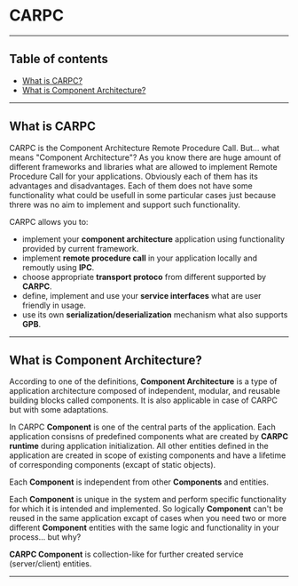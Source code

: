 # CARPC

----

## Table of contents

- [What is CARPC?](#what-is-carpc)
- [What is Component Architecture?](#what-component-architecture)

----

## What is CARPC

CARPC is the Component Architecture Remote Procedure Call. But... what means "Component Architecture"?
As you know there are huge amount of different frameworks and libraries what are allowed to implement Remote Procedure Call for your applications. Obviously each of them has its advantages and disadvantages. Each of them does not have some functionality what could be usefull in some particular cases just because threre was no aim to implement and support such functionality.

CARPC allows you to:
   - implement your **component architecture** application using functionality provided by current framework.
   - implement **remote procedure call** in your application locally and remoutly using **IPC**.
   - choose appropriate **transport protoco** from different supported by **CARPC**.
   - define, implement and use your **service interfaces** what are user friendly in usage.
   - use its own **serialization/deserialization** mechanism what also supports **GPB**.

----

## What is Component Architecture?

According to one of the definitions, **Component Architecture** is a type of application architecture composed of independent, modular, and reusable building blocks called components. It is also applicable in case of CARPC but with some adaptations.

In CARPC **Component** is one of the central parts of the application. Each application consisns of predefined components what are created by **CARPC runtime** during application initialization. All other entities defined in the application are created in scope of existing components and have a lifetime of corresponding components (excapt of static objects).

Each **Component** is independent from other **Components** and entities.

Each **Component** is unique in the system and perform specific functionality for which it is intended and implemented. So logically **Component** can't be reused in the same application excapt of cases when you need two or more different **Component** entities with the same logic and functionality in your process... but why?

**CARPC Component** is collection-like for further created service (server/client) entities.

----
